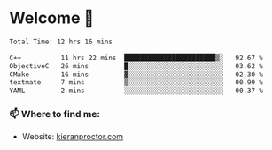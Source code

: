 # Welcome 🦘

<!--START_SECTION:waka-->

```txt
Total Time: 12 hrs 16 mins

C++          11 hrs 22 mins  ███████████████████████▒░   92.67 %
ObjectiveC   26 mins         █░░░░░░░░░░░░░░░░░░░░░░░░   03.62 %
CMake        16 mins         ▓░░░░░░░░░░░░░░░░░░░░░░░░   02.30 %
textmate     7 mins          ▒░░░░░░░░░░░░░░░░░░░░░░░░   00.99 %
YAML         2 mins          ░░░░░░░░░░░░░░░░░░░░░░░░░   00.37 %
```

<!--END_SECTION:waka-->

### 📫 Where to find me:

-   Website: [kieranproctor.com](https://kieranproctor.com/)
